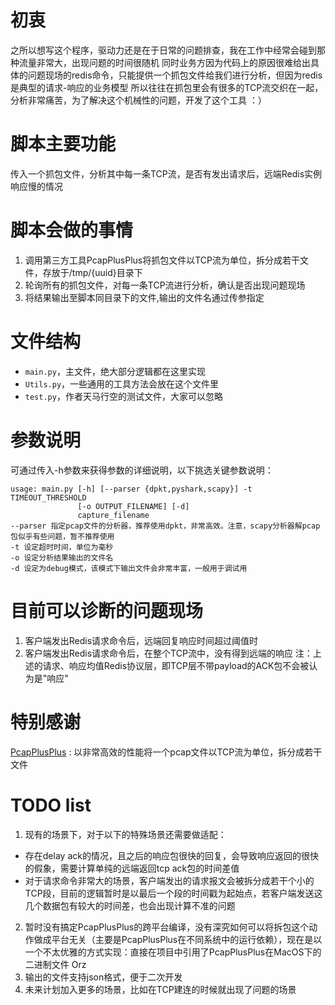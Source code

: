 # 初衷
之所以想写这个程序，驱动力还是在于日常的问题排查，我在工作中经常会碰到那种流量非常大，出现问题的时间很随机
同时业务方因为代码上的原因很难给出具体的问题现场的redis命令，只能提供一个抓包文件给我们进行分析，但因为redis是典型的请求-响应的业务模型
所以往往在抓包里会有很多的TCP流交织在一起，分析非常痛苦，为了解决这个机械性的问题，开发了这个工具 ：）

# 脚本主要功能
传入一个抓包文件，分析其中每一条TCP流，是否有发出请求后，远端Redis实例响应慢的情况

# 脚本会做的事情
1. 调用第三方工具PcapPlusPlus将抓包文件以TCP流为单位，拆分成若干文件，存放于/tmp/{uuid}目录下
2. 轮询所有的抓包文件，对每一条TCP流进行分析，确认是否出现问题现场
3. 将结果输出至脚本同目录下的文件,输出的文件名通过传参指定
   
# 文件结构
- `main.py`，主文件，绝大部分逻辑都在这里实现
- `Utils.py`，一些通用的工具方法会放在这个文件里
- `test.py`，作者天马行空的测试文件，大家可以忽略

# 参数说明
可通过传入-h参数来获得参数的详细说明，以下挑选关键参数说明：
```
usage: main.py [-h] [--parser {dpkt,pyshark,scapy}] -t TIMEOUT_THRESHOLD
               [-o OUTPUT_FILENAME] [-d]
               capture_filename
--parser 指定pcap文件的分析器，推荐使用dpkt，非常高效。注意，scapy分析器解pcap包似乎有些问题，暂不推荐使用
-t 设定超时时间，单位为毫秒
-o 设定分析结果输出的文件名
-d 设定为debug模式，该模式下输出文件会非常丰富，一般用于调试用
```

# 目前可以诊断的问题现场
1. 客户端发出Redis请求命令后，远端回复响应时间超过阈值时
2. 客户端发出Redis请求命令后，在整个TCP流中，没有得到远端的响应
注：上述的请求、响应均值Redis协议层，即TCP层不带payload的ACK包不会被认为是"响应"

# 特别感谢
[PcapPlusPlus](https://pcapplusplus.github.io/) : 以非常高效的性能将一个pcap文件以TCP流为单位，拆分成若干文件

# TODO list
1. 现有的场景下，对于以下的特殊场景还需要做适配：
- 存在delay ack的情况，且之后的响应包很快的回复，会导致响应返回的很快的假象，需要计算单纯的远端返回tcp ack包的时间差值
- 对于请求命令非常大的场景，客户端发出的请求报文会被拆分成若干个小的TCP段，目前的逻辑暂时是以最后一个段的时间戳为起始点，若客户端发送这几个数据包有较大的时间差，也会出现计算不准的问题
2. 暂时没有搞定PcapPlusPlus的跨平台编译，没有深究如何可以将拆包这个动作做成平台无关（主要是PcapPlusPlus在不同系统中的运行依赖），现在是以一个不太优雅的方式实现：直接在项目中引用了PcapPlusPlus在MacOS下的二进制文件 Orz
3. 输出的文件支持json格式，便于二次开发
4. 未来计划加入更多的场景，比如在TCP建连的时候就出现了问题的场景